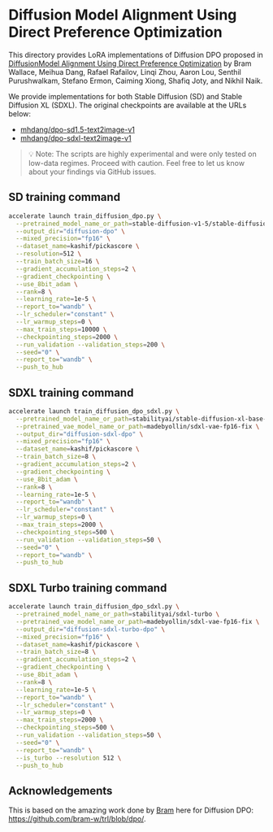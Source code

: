 # Diffusion Model Alignment Using Direct Preference Optimization

This directory provides LoRA implementations of Diffusion DPO proposed in [DiffusionModel Alignment Using Direct Preference Optimization](https://arxiv.org/abs/2311.12908) by Bram Wallace, Meihua Dang, Rafael Rafailov, Linqi Zhou, Aaron Lou, Senthil Purushwalkam, Stefano Ermon, Caiming Xiong, Shafiq Joty, and Nikhil Naik.

We provide implementations for both Stable Diffusion (SD) and Stable Diffusion XL (SDXL). The original checkpoints are available at the URLs below:

* [mhdang/dpo-sd1.5-text2image-v1](https://huggingface.co/mhdang/dpo-sd1.5-text2image-v1)
* [mhdang/dpo-sdxl-text2image-v1](https://huggingface.co/mhdang/dpo-sdxl-text2image-v1)

> 💡 Note: The scripts are highly experimental and were only tested on low-data regimes. Proceed with caution. Feel free to let us know about your findings via GitHub issues.

## SD training command

```bash
accelerate launch train_diffusion_dpo.py \
  --pretrained_model_name_or_path=stable-diffusion-v1-5/stable-diffusion-v1-5  \
  --output_dir="diffusion-dpo" \
  --mixed_precision="fp16" \
  --dataset_name=kashif/pickascore \
  --resolution=512 \
  --train_batch_size=16 \
  --gradient_accumulation_steps=2 \
  --gradient_checkpointing \
  --use_8bit_adam \
  --rank=8 \
  --learning_rate=1e-5 \
  --report_to="wandb" \
  --lr_scheduler="constant" \
  --lr_warmup_steps=0 \
  --max_train_steps=10000 \
  --checkpointing_steps=2000 \
  --run_validation --validation_steps=200 \
  --seed="0" \
  --report_to="wandb" \
  --push_to_hub
```

## SDXL training command

```bash
accelerate launch train_diffusion_dpo_sdxl.py \
  --pretrained_model_name_or_path=stabilityai/stable-diffusion-xl-base-1.0  \
  --pretrained_vae_model_name_or_path=madebyollin/sdxl-vae-fp16-fix \
  --output_dir="diffusion-sdxl-dpo" \
  --mixed_precision="fp16" \
  --dataset_name=kashif/pickascore \
  --train_batch_size=8 \
  --gradient_accumulation_steps=2 \
  --gradient_checkpointing \
  --use_8bit_adam \
  --rank=8 \
  --learning_rate=1e-5 \
  --report_to="wandb" \
  --lr_scheduler="constant" \
  --lr_warmup_steps=0 \
  --max_train_steps=2000 \
  --checkpointing_steps=500 \
  --run_validation --validation_steps=50 \
  --seed="0" \
  --report_to="wandb" \
  --push_to_hub
```

## SDXL Turbo training command

```bash
accelerate launch train_diffusion_dpo_sdxl.py \
  --pretrained_model_name_or_path=stabilityai/sdxl-turbo \
  --pretrained_vae_model_name_or_path=madebyollin/sdxl-vae-fp16-fix \
  --output_dir="diffusion-sdxl-turbo-dpo" \
  --mixed_precision="fp16" \
  --dataset_name=kashif/pickascore \
  --train_batch_size=8 \
  --gradient_accumulation_steps=2 \
  --gradient_checkpointing \
  --use_8bit_adam \
  --rank=8 \
  --learning_rate=1e-5 \
  --report_to="wandb" \
  --lr_scheduler="constant" \
  --lr_warmup_steps=0 \
  --max_train_steps=2000 \
  --checkpointing_steps=500 \
  --run_validation --validation_steps=50 \
  --seed="0" \
  --report_to="wandb" \
  --is_turbo --resolution 512 \
  --push_to_hub
```


## Acknowledgements

This is based on the amazing work done by [Bram](https://github.com/bram-w) here for Diffusion DPO: https://github.com/bram-w/trl/blob/dpo/.
